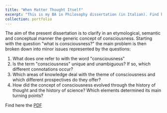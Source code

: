 ```yaml
---
title: "When Matter Thought Itself"
excerpt: "This is my BA in Philosophy dissertation (in Italian). Find here the [PDF](https://github.com/gullirg/gullirg.github.io/blob/master/files/Tesi_Coscienza.pdf)"
collection: portfolio
---
```


The aim of the present dissertation is to clarify in an etymological, semantic and conceptual manner the generic concept of consciousness.
Starting with the question "what is consciousness?" the main problem is then broken down into minor issues represented by the questions:
1. What does one refer to with the word "consciousness"
2. Is the term "consciousness" unique and unambiguous? If so, which different connotations occur?
3. Which areas of knowledge deal with the theme of consciousness and which different prospectives do they offer?
4. How did the concept of consciousness evolved through the history of thought and the history of science? Which elements determined its main turning points?

Find here the [PDF](https://github.com/gullirg/gullirg.github.io/blob/master/files/Tesi_Coscienza.pdf)
